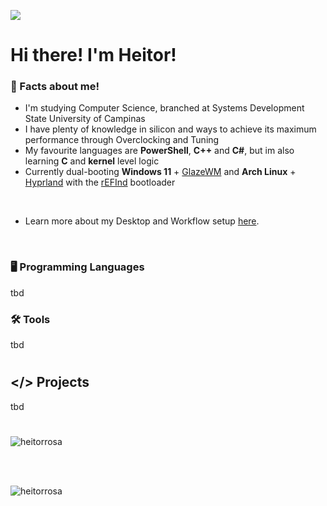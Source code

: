 ![](https://komarev.com/ghpvc/?username=heitorrosa&style=flat&color=grey)

# Hi there! I'm Heitor!

### 🤔 Facts about me!

- I'm studying Computer Science, branched at Systems Development State University of Campinas
- I have plenty of knowledge in silicon and ways to achieve its maximum performance through Overclocking and Tuning
- My favourite languages are **PowerShell**, **C++** and **C#**, but im also learning **C** and **kernel** level logic
- Currently dual-booting **Windows 11** + [GlazeWM](https://github.com/glzr-io/glazewm) and **Arch Linux** + [Hyprland](https://github.com/hyprwm) with the [rEFInd](https://github.com/2KAbhishek/refind2k) bootloader

<br>

- Learn more about my Desktop and Workflow setup [here](https://github.com/heitorrosa/.files).

<br>

### 🖥️ Programming Languages
tbd

### 🛠️ Tools
tbd

#

## </> Projects
tbd

#

<p>&nbsp;<img align="left" src="https://github-readme-stats.vercel.app/api?username=heitorrosa&show_icons=true&theme=dark#gh-dark-mode-only&locale=en" alt="heitorrosa" /></p>

<br><br>

<p><img align="center" src="https://github-readme-streak-stats.herokuapp.com/?user=heitorrosa&theme=dark#gh-dark-mode-only" alt="heitorrosa" /></p>
